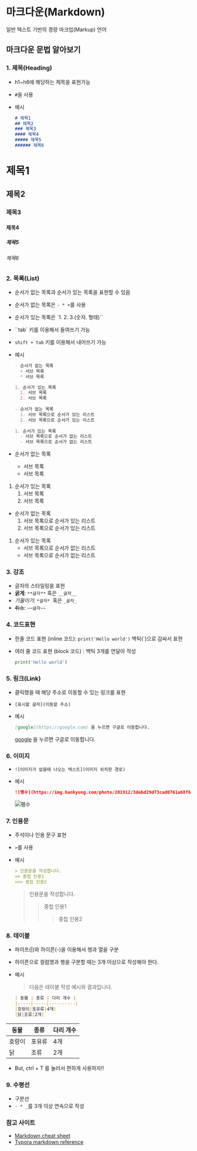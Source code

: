 # 마크다운(Markdown)

일반 텍스트 기반의 경량 마크업(Markup) 언어

## 마크다운 문법 알아보기

### 1. 제목(Heading)

* h1~h6에 해당하는 제목을 표현가능

* `#`을 사용

* 예시

  ```markdown
  # 제목1
  ## 제목2
  ### 제목3
  #### 제목4
  ##### 제목5
  ###### 제목6
  ```

# 제목1
## 제목2
### 제목3
#### 제목4
##### 제목5
###### 제목6



### 2. 목록(List)

* 순서가 없는 목록과 순서가 있는 목록을 표현할 수 있음

* 순서가 없는 목록은 `- * +`를 사용

* 순서가 있는 목록은 `1. 2. 3.(숫자. 형태)``

* ``tab` 키를 이용해서 들여쓰기 가능

* `shift + tab` 키를 이용해서 내어쓰기 가능

* 예시

  ```markdown
  - 순서가 없는 목록
  	+ 서브 목록
  	* 서브 목록
  
  1. 순서가 있는 목록
  	1. 서브 목록
  	2. 서브 목록
  	
  - 순서가 없는 목록
  	1. 서브 목록으로 순서가 있는 리스트
  	2. 서브 목록으로 순서가 있는 리스트
  	
  1. 순서가 있는 목록
  	- 서브 목록으로 순서가 없는 리스트
  	- 서브 목록으로 순서가 없는 리스트
  ```

- 순서가 없는 목록
	+ 서브 목록
	
	* 서브 목록

1. 순서가 있는 목록
	1. 서브 목록
	2. 서브 목록
	
- 순서가 없는 목록
	1. 서브 목록으로 순서가 있는 리스트
	2. 서브 목록으로 순서가 있는 리스트
	
1. 순서가 있는 목록
	- 서브 목록으로 순서가 없는 리스트
	- 서브 목록으로 순서가 없는 리스트



### 3. 강조

- 글자의 스타일링을 표현
- **굵게**: `**글자**`  혹은 `__글자__`
- *기울이기*: `*글자* `혹은 `_글자_`
- ~~취소~~: `~~글자~~`



### 4. 코드표현

- 한줄 코드 표현 (inline 코드): `print('Hello world')` 백틱(`)으로 감싸서 표현

- 여러 줄 코드 표현 (block 코드) : 백틱 3개를 연달아 작성

  ```python
  print('Hello world')
  ```

  

### 5. 링크(Link)

- 클릭했을 때 해당 주소로 이동할 수 있는 링크를 표현

- `[표시할 글자](이동할 주소)`

- 예시

  ```markdown
  [google](https://google.com) 을 누르면 구글로 이동합니다.
  ```

  [google](https://google.com) 을 누르면 구글로 이동합니다.

  

### 6. 이미지

- `![이미지가 없을때 나오는 텍스트](이미지 위치한 경로)`

- 예시

  ```markdown
  ![펭수](https://img.hankyung.com/photo/201912/3debd29d73cad0761a68f61e07c051f9.jpg)
  ```

  ![펭수](https://img.hankyung.com/photo/201912/3debd29d73cad0761a68f61e07c051f9.jpg)



### 7. 인용문

- 주석이나 인용 문구 표현

- `>`를 사용

- 예시

  ```markdown
  > 인용문을 작성합니다.
  >> 중첩 인용1
  >>> 중첩 인용2
  ```

  > 인용문을 작성합니다.
  > > 중첩 인용1
  > >
  > > > 중첩 인용2



### 8. 테이블

- 파이프(|)와 하이픈(-)을 이용해서 행과 열을 구분

- 하이픈으로 컬럼명과 행을 구분할 때는 3개 이상으로 작성해야 한다.

- 예시

  > 다음은 테이블 작성 예시와 결과입니다.

  ```markdown
  | 동물 | 종류 | 다리 개수 |
  |-----|-----|----------|
  |호랑이|포유류|4개|
  |닭|조류|2개|
  ```

| 동물   | 종류   | 다리 개수 |
| ------ | ------ | --------- |
| 호랑이 | 포유류 | 4개       |
| 닭     | 조류   | 2개       |

- But, ctrl + T 를 눌러서 편하게 사용하자!!



### 9. 수평선

- 구분선
- `- * _`를 3개 이상 연속으로 작성



### 참고 사이트

- [Markdown cheat sheet](https://www.markdownguide.org/cheat-sheet/)
- [Typora markdown reference](https://support.typora.io/Markdown-Reference/)